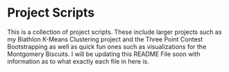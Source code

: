 # Project Scripts
This is a collection of project scripts. These include larger projects such as my Biathlon K-Means Clustering project and the Three Point Contest Bootstrapping as well as quick fun ones such as visualizations for the Montgomery Biscuits. I will be updating this README File soon with information as to what exactly each file in here is.
